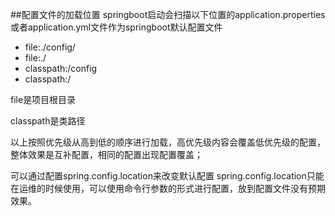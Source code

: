 ##配置文件的加载位置
springboot启动会扫描以下位置的application.properties或者application.yml文件作为springboot默认配置文件
- file:./config/
- file:./
- classpath:/config
- classpath:/

file是项目根目录

classpath是类路径

以上按照优先级从高到低的顺序进行加载，高优先级内容会覆盖低优先级的配置，整体效果是互补配置，相同的配置出现配置覆盖；

可以通过配置spring.config.location来改变默认配置
spring.config.location只能在运维的时候使用，可以使用命令行参数的形式进行配置，放到配置文件没有预期效果。